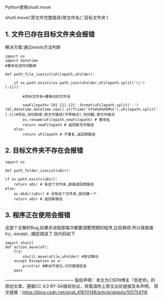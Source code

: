 Python使用shutil.move


shutil.move('原文件完整路径(带文件名)','目标文件夹')


## 1. 文件已存在目标文件夹会报错 ##

解决方案:通过exists方法判断

    import os
    import datetime 
	#重命名加时间戳用

    def path_file_isexist(uFilepath,uFolder): 

    	if os.path.exists(os.path.join(uFolder,uFilepath.split('\\')[-1])):
			
			#目标文件夹+要移动的文件名

    		newFilepath='{0}_{1}.{2}'.format(uFilepath.split('.')[0],datetime.datetime.now().strftime('%Y%m%d%H%M%S'),uFilepath.split('.')[-1])#存在,则切割成:原文件路径(不带格式)_时间戳.原文件格式
    		os.rename(uFilepath,newFilepath) # 重命名
    		return newFilepath # 返回新文件路径
    	else:
    		return uFilepath # 不重复,返回原路径


## 2. 目标文件夹不存在会报错 ##

		

    import os

    def path_folder_isexist(uDir):
    
    if os.path.exists(uDir):
    	return uDir # 有这个文件夹,直接返回原路径
    else:
    	os.mkdir(uDir) # 没有这个文件夹,就创建一个
    	return uDir # 返回新路径
    		
		
## 3. 程序正在使用会报错 ##

这是个无解的Bug,如果杀进程那每次都要调整预期的程序,比较麻烦.所以我直接try…except…捕捉错误了.伪代码如下

    import shutil
    def action_move(uF):
    	try:
    		shutil.move(uFile,uFolder) #尝试移动
    	except Exception as e:
    		print(e) #移动不成功,打印报错信息
    	pass


————————————————
版权声明：本文为CSDN博主「但老师」的原创文章，遵循CC 4.0 BY-SA版权协议，转载请附上原文出处链接及本声明。
原文链接：https://blog.csdn.net/sinat_41870148/article/details/105754119
